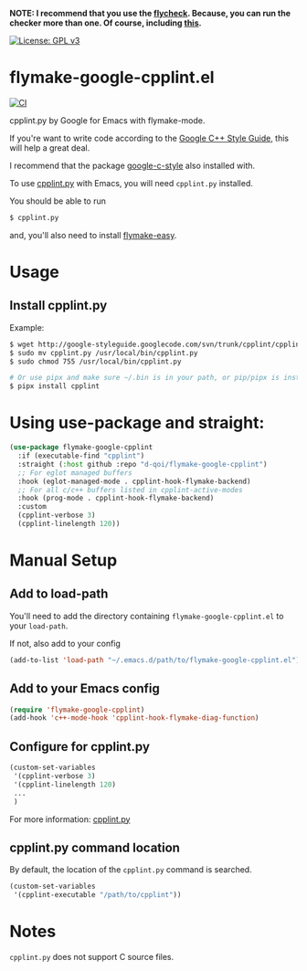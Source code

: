 **NOTE: I recommend that you use the [flycheck](https://github.com/flycheck/flycheck).
Because, you can run the checker more than one. Of course, including [this](https://github.com/flycheck/flycheck-google-cpplint).**

[![License: GPL v3](https://img.shields.io/badge/License-GPL%20v3-green.svg)](https://www.gnu.org/licenses/gpl-3.0)

# flymake-google-cpplint.el

[![CI](https://github.com/flymake/flymake-google-cpplint/actions/workflows/test.yml/badge.svg)](https://github.com/flymake/flymake-google-cpplint/actions/workflows/test.yml)

cpplint.py by Google for Emacs with flymake-mode.

If you're want to write code according to the [Google C++ Style Guide](http://google-styleguide.googlecode.com/svn/trunk/cppguide.xml), this will help a great deal.

I recommend that the package [google-c-style](http://melpa.milkbox.net/#/google-c-style) also installed with.

To use [cpplint.py](http://google-styleguide.googlecode.com/svn/trunk/cpplint/cpplint.py) with Emacs, you will need `cpplint.py` installed.

You should be able to run

```sh
$ cpplint.py
```

and, you'll also need to install [flymake-easy](https://github.com/purcell/flymake-easy).

# Usage

## Install cpplint.py

Example:

```sh
$ wget http://google-styleguide.googlecode.com/svn/trunk/cpplint/cpplint.py
$ sudo mv cpplint.py /usr/local/bin/cpplint.py
$ sudo chmod 755 /usr/local/bin/cpplint.py

# Or use pipx and make sure ~/.bin is in your path, or pip/pipx is installing to a location on the path.
$ pipx install cpplint
```

# Using use-package and straight:

``` lisp
(use-package flymake-google-cpplint
  :if (executable-find "cpplint")
  :straight (:host github :repo "d-qoi/flymake-google-cpplint")
  ;; For eglot managed buffers
  :hook (eglot-managed-mode . cpplint-hook-flymake-backend)
  ;; For all c/c++ buffers listed in cpplint-active-modes
  :hook (prog-mode . cpplint-hook-flymake-backend)
  :custom
  (cpplint-verbose 3)
  (cpplint-linelength 120))
```

# Manual Setup

## Add to load-path

You'll need to add the directory containing `flymake-google-cpplint.el` to your `load-path`.

If not, also add to your config

```lisp
(add-to-list 'load-path "~/.emacs.d/path/to/flymake-google-cpplint.el")
```

## Add to your Emacs config

```lisp
(require 'flymake-google-cpplint)
(add-hook 'c++-mode-hook 'cpplint-hook-flymake-diag-function)
```

## Configure for cpplint.py

```lisp
(custom-set-variables
 '(cpplint-verbose 3)
 '(cpplint-linelength 120)
 ...
 )
```

For more information: [cpplint.py](http://google-styleguide.googlecode.com/svn/trunk/cpplint/cpplint.py)

## cpplint.py command location

By default, the location of the `cpplint.py` command is searched.

```lisp
(custom-set-variables
 '(cpplint-executable "/path/to/cpplint"))
```

# Notes

`cpplint.py` does not support C source files.
